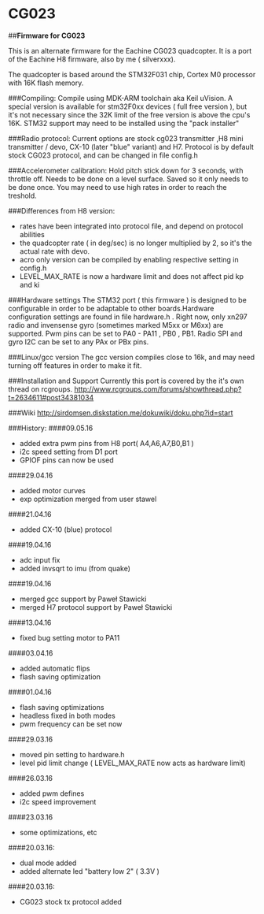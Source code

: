 # CG023
##**Firmware for CG023**

This is an alternate firmware for the Eachine CG023 quadcopter. It is a port of the Eachine H8 firmware, also by me ( silverxxx).

The quadcopter is based around the STM32F031 chip, Cortex M0 processor with 16K flash memory.

###Compiling:
Compile using MDK-ARM toolchain aka Keil uVision. A special version is available for stm32F0xx devices ( full free version ), but it's not necessary since the 32K limit of the free version is above the cpu's 16K. STM32 support may need to be installed using the "pack installer" 

###Radio protocol:
Current options are stock cg023 transmitter ,H8 mini transmitter / devo, CX-10 (later "blue" variant) and H7. Protocol is by default stock CG023 protocol, and can be changed in file config.h

###Accelerometer calibration:
Hold pitch stick down for 3 seconds, with throttle off. Needs to be done on a level surface. Saved so it only needs to be done once. You may need to use high rates in order to reach the treshold.

###Differences from H8 version:
 * rates have been integrated into protocol file, and depend on protocol abilities
 * the quadcopter rate ( in deg/sec) is no longer multiplied by 2, so it's the actual rate with devo.
 * acro only version can be compiled by enabling respective setting in config.h
 * LEVEL_MAX_RATE is now a hardware limit and does not affect pid kp and ki

###Hardware settings
The STM32 port ( this firmware ) is designed to be configurable in order to be adaptable to other boards.Hardware configuration  settings are found in file hardware.h . Right now, only xn297 radio and invensense gyro (sometimes marked M5xx or M6xx) are supported. Pwm pins can be set to PA0 - PA11 , PB0 , PB1. Radio SPI and gyro I2C can be set to any PAx or PBx pins.

###Linux/gcc version
The gcc version compiles close to 16k, and may need turning off features in order to make it fit.

###Installation and Support
Currently this port is covered by the it's own thread on rcgroups.
http://www.rcgroups.com/forums/showthread.php?t=2634611#post34381034

###Wiki
http://sirdomsen.diskstation.me/dokuwiki/doku.php?id=start

###History:
####09.05.16
* added extra pwm pins from H8 port( A4,A6,A7,B0,B1 )
* i2c speed setting from D1 port
* GPIOF pins can now be used

####29.04.16
* added motor curves
* exp optimization merged from user stawel

####21.04.16
* added CX-10 (blue) protocol

####19.04.16
* adc input fix
* added invsqrt to imu (from quake) 

####19.04.16
* merged gcc support by Paweł Stawicki
* merged H7 protocol support by Paweł Stawicki

####13.04.16
* fixed bug setting motor to PA11

####03.04.16
* added automatic flips
* flash saving optimization 

####01.04.16
* flash saving optimizations
* headless fixed in both modes
* pwm frequency can be set now

####29.03.16
* moved pin setting to hardware.h
* level pid limit change ( LEVEL_MAX_RATE now acts as hardware limit)

####26.03.16
* added pwm defines
* i2c speed improvement

####23.03.16
* some optimizations, etc

####20.03.16:
* dual mode added
* added alternate led "battery low 2" ( 3.3V )

####20.03.16:
* CG023 stock tx protocol added



